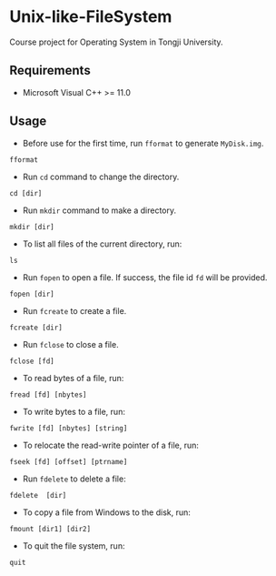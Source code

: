 # Unix-like-FileSystem
Course project for Operating System in Tongji University.
## Requirements
- Microsoft Visual C++ >= 11.0
## Usage
- Before use for the first time, run `fformat` to generate `MyDisk.img`.
```
fformat
```
- Run `cd` command to change the directory.
```
cd [dir]
```
- Run `mkdir` command to make a directory.
```
mkdir [dir]
```
- To list all files of the current directory, run:
```
ls
``` 
- Run `fopen` to open a file. If success, the file id `fd` will be provided.
```
fopen [dir]
```
- Run `fcreate` to create a file.
```
fcreate [dir]
```
- Run `fclose` to close a file.
```
fclose [fd]
```
- To read bytes of a file, run:
```
fread [fd] [nbytes]
```
- To write bytes to a file, run:
```
fwrite [fd] [nbytes] [string]
```
- To relocate the read-write pointer of a file, run:
```
fseek [fd] [offset] [ptrname]
```
- Run `fdelete` to delete a file:
```
fdelete  [dir]
```
- To copy a file from Windows to the disk, run:
```
fmount [dir1] [dir2]
```
- To quit the file system, run:
```
quit
```


